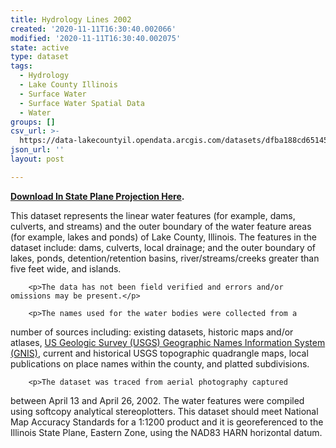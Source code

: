 ```yaml
---
title: Hydrology Lines 2002
created: '2020-11-11T16:30:40.002066'
modified: '2020-11-11T16:30:40.002075'
state: active
type: dataset
tags:
  - Hydrology
  - Lake County Illinois
  - Surface Water
  - Surface Water Spatial Data
  - Water
groups: []
csv_url: >-
  https://data-lakecountyil.opendata.arcgis.com/datasets/dfba188cd65145248eace7ea56ee046e_0.csv?outSR=%7B%22latestWkid%22%3A3435%2C%22wkid%22%3A102671%7D
json_url: ''
layout: post

---
```

<p><b><a href='https://s3.amazonaws.com/lakecountygis-public/water/hydrology_arc.zip' target='_blank'>Download In State Plane Projection Here</a>. </b><br /></p><p>This dataset represents the linear water features (for example, dams,
 culverts, and streams) and the outer boundary of the water feature 
areas (for example, lakes and ponds) of Lake County, Illinois. The 
features in the dataset include: dams, culverts, local drainage; and the
 outer boundary of lakes, ponds, detention/retention basins, 
river/streams/creeks greater than five feet wide, and islands.</p>

        <p>The data has not been field verified and errors and/or omissions may be present.</p>

        <p>The names used for the water bodies were collected from a 
number of sources including: existing datasets, historic maps and/or 
atlases, <a href='http://geonames.usgs.gov/'>US Geologic Survey (USGS) Geographic Names Information System (GNIS)</a>,
 current and historical USGS topographic quadrangle maps, local 
publications on place names within the county, and platted subdivisions.</p>

        <p>The dataset was traced from aerial photography captured 
between April 13 and April 26, 2002. The water features were compiled 
using softcopy analytical stereoplotters. This dataset should meet 
National Map Accuracy Standards for a 1:1200 product and it is 
georeferenced to the Illinois State Plane, Eastern Zone, using the NAD83
 HARN horizontal datum.</p>
